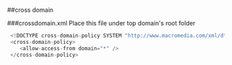 
##cross domain

###crossdomain.xml
Place this file under top domain's root folder
```flex
 <!DOCTYPE cross-domain-policy SYSTEM "http://www.macromedia.com/xml/dtds/cross-domain-policy.dtd">
 <cross-domain-policy>
 	<allow-access-from domain="*" />
 </cross-domain-policy>
 ```



